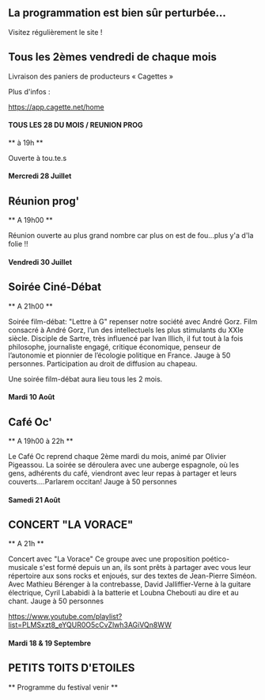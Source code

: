 

<!-- Exemple:

#### mardi 10 mars
## Café Oc.
** A partir de 18h30 **  
Où l'on partage <del>un bon repas à 8 €</del> tout en bavardant en occitan...   
__En auberge espagnole ! ! !__  
Chasdun pòrta son minjat e n'um boira tot aquò. Chacun apporte son repas et on mélange le tout. 
 [>>>> SOYEZ BENEVOLE,CLIQUEZ ICI<<<](http://www.date.marsnet.org/zqqlm9esy2sd2tfo)

fin exemple -->


## La programmation est bien sûr perturbée...
Visitez régulièrement le site !


## Tous les 2èmes vendredi de chaque mois
Livraison des paniers de producteurs « Cagettes »

Plus d'infos :

https://app.cagette.net/home


#### TOUS LES 28 DU MOIS / REUNION PROG
** à 19h **

Ouverte à tou.te.s



#### Mercredi 28 Juillet 

## Réunion prog'
** A 19h00 **

Réunion ouverte au plus grand nombre car plus on est de fou...plus y'a d'la folie !!

#### Vendredi 30 Juillet

## Soirée Ciné-Débat
** A 21h00 **

Soirée film-débat:
"Lettre à G" repenser notre société avec André Gorz.
Film consacré à André Gorz, l’un des intellectuels les plus stimulants du XXIe siècle. Disciple de Sartre, très influencé par Ivan Illich, il fut tout à la fois philosophe, journaliste engagé, critique économique, penseur de l’autonomie et pionnier de l’écologie politique en France.
Jauge à 50 personnes.
Participation au droit de diffusion au chapeau.

Une soirée film-débat aura lieu tous les 2 mois.

#### Mardi 10 Août

## Café Oc'
** A 19h00 à 22h **

Le Café Oc reprend chaque 2ème mardi du mois,
animé par Olivier Pigeassou. La soirée se déroulera avec une auberge espagnole, où les gens, adhérents du café, viendront avec leur repas à partager et leurs couverts....Parlarem occitan!
Jauge à 50 personnes

#### Samedi 21 Août

## CONCERT "LA VORACE"
** A 21h **

Concert avec "La Vorace"
Ce groupe avec une proposition poético-musicale s'est formé depuis un an, ils sont prêts à partager avec vous leur répertoire aux sons rocks et enjoués, sur des textes de Jean-Pierre Siméon. 
Avec Mathieu Bérenger à la contrebasse,
David Jalliffier-Verne à la guitare électrique,
Cyril Lababidi à la batterie
et Loubna Chebouti au dire et au chant.
Jauge à 50 personnes

  https://www.youtube.com/playlist?list=PLMSxzt8_eYQUR0O5cCvZlwh3AGiVQn8WW
  
#### Mardi 18 & 19 Septembre

## PETITS TOITS D'ETOILES
** Programme du festival venir **






